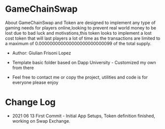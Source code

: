 # GameChainSwap
About
GameChainSwap and Token are designed to implement any type of gaming needs for players online,looking to prevent real world money to be lost due to
bad luck and motivations,this token looks to implement a lost cost token that will last players a lot of time as the transactions 
are limited to a maximum of 0.000000000000000000000000099 of the total supply.

- Author: Giulian Frisoni Lopez

- Template basic folder based on Dapp University - Customized my own from there 
- Feel free to contact me or copy the project, utilities and code is for everyone please enjoy

# Change Log
- 2021 06 13 First Commit - Initial App Setups, Token definition finished, working on Swap Exchange.
